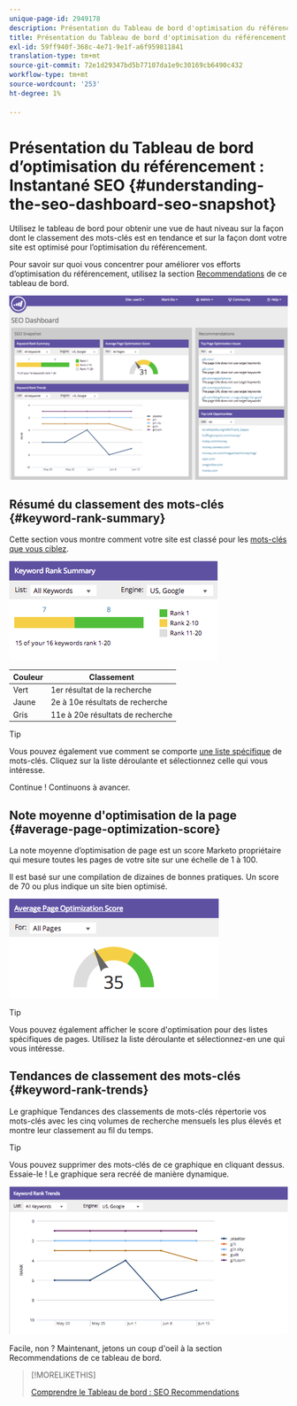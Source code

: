 ```yaml
---
unique-page-id: 2949178
description: Présentation du Tableau de bord d'optimisation du référencement - Instantané d'optimisation du référencement - Docs Marketo - Documentation du produit
title: Présentation du Tableau de bord d'optimisation du référencement - Instantané d'optimisation du référencement
exl-id: 59ff940f-368c-4e71-9e1f-a6f959811841
translation-type: tm+mt
source-git-commit: 72e1d29347bd5b77107da1e9c30169cb6490c432
workflow-type: tm+mt
source-wordcount: '253'
ht-degree: 1%

---
```


# Présentation du Tableau de bord d’optimisation du référencement : Instantané SEO {#understanding-the-seo-dashboard-seo-snapshot}

Utilisez le tableau de bord pour obtenir une vue de haut niveau sur la façon dont le classement des mots-clés est en tendance et sur la façon dont votre site est optimisé pour l’optimisation du référencement.

Pour savoir sur quoi vous concentrer pour améliorer vos efforts d’optimisation du référencement, utilisez la section [Recommendations](/help/marketo/product-docs/additional-apps/seo/understanding-seo/understanding-the-seo-dashboard-seo-recommendations.md) de ce tableau de bord.

![](assets/image2014-9-17-21-3a32-3a22.png)

## Résumé du classement des mots-clés {#keyword-rank-summary}

Cette section vous montre comment votre site est classé pour les [mots-clés que vous ciblez](/help/marketo/product-docs/additional-apps/seo/keywords/seo-add-keywords.md).

![](assets/image2014-9-17-21-3a34-3a5.png)

| Couleur | Classement |
|---|---|
| Vert | 1er résultat de la recherche |
| Jaune | 2e à 10e résultats de recherche |
| Gris | 11e à 20e résultats de recherche |

>[!TIP]
>
>Vous pouvez également vue comment se comporte [une liste spécifique](/help/marketo/product-docs/additional-apps/seo/keywords/seo-add-remove-keywords-from-a-list.md) de mots-clés. Cliquez sur la liste déroulante et sélectionnez celle qui vous intéresse.

Continue ! Continuons à avancer.

## Note moyenne d&#39;optimisation de la page {#average-page-optimization-score}

La note moyenne d’optimisation de page est un score Marketo propriétaire qui mesure toutes les pages de votre site sur une échelle de 1 à 100.

Il est basé sur une compilation de dizaines de bonnes pratiques. Un score de 70 ou plus indique un site bien optimisé.

![](assets/image2014-9-17-21-3a35-3a55.png)

>[!TIP]
>
>Vous pouvez également afficher le score d&#39;optimisation pour des listes spécifiques de pages. Utilisez la liste déroulante et sélectionnez-en une qui vous intéresse.

## Tendances de classement des mots-clés {#keyword-rank-trends}

Le graphique Tendances des classements de mots-clés répertorie vos mots-clés avec les cinq volumes de recherche mensuels les plus élevés et montre leur classement au fil du temps.

>[!TIP]
>
>Vous pouvez supprimer des mots-clés de ce graphique en cliquant dessus. Essaie-le ! Le graphique sera recréé de manière dynamique.

![](assets/image2014-9-17-21-3a37-3a1.png)

Facile, non ? Maintenant, jetons un coup d&#39;oeil à la section Recommendations de ce tableau de bord.

>[!MORELIKETHIS]
>
>[Comprendre le Tableau de bord : SEO Recommendations](/help/marketo/product-docs/additional-apps/seo/understanding-seo/understanding-the-seo-dashboard-seo-recommendations.md)
